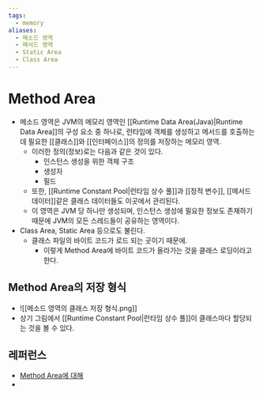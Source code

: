 ```yaml
---
tags:
  - memory
aliases:
  - 메소드 영역
  - 메서드 영역
  - Static Area
  - Class Area
---
```

# Method Area
- 메소드 영역은 JVM의 메모리 영역인 [[Runtime Data Area(Java)|Runtime Data Area]]의 구성 요소 중 하나로, 런타임에 객체를 생성하고 메서드를 호출하는 데 필요한 [[클래스]]와 [[인터페이스]]의 정의를 저장하는 메모리 영역. 
	- 이러한 정의(정보)로는 다음과 같은 것이 있다.
		- 인스턴스 생성을 위한 객체 구조
		- 생성자
		- 필드
	- 또한, [[Runtime Constant Pool|런타임 상수 풀]]과 [[정적 변수]], [[메서드 데이터]]같은 클래스 데이터들도 이곳에서 관리된다. 
	- 이 영역은 JVM 당 하나만 생성되며, 인스턴스 생성에 필요한 정보도 존재하기 때문에 JVM의 모든 스레드들이 공유하는 영역이다. 
- Class Area, Static Area 등으로도 불린다.
	- 클래스 파일의 바이트 코드가 로드 되는 곳이기 때문에.
		- 이렇게 Method Area에 바이트 코드가 올라가는 것을 클래스 로딩이라고 한다.


## Method Area의 저장 형식
- ![[메소드 영역의 클래스 저장 형식.png]]
- 상기 그림에서 [[Runtime Constant Pool|런타임 상수 풀]]이 클래스마다 할당되는 것을 볼 수 있다.

## 레퍼런스 
- [Method Area에 대해](https://blog.wanzargen.me/16)
- 